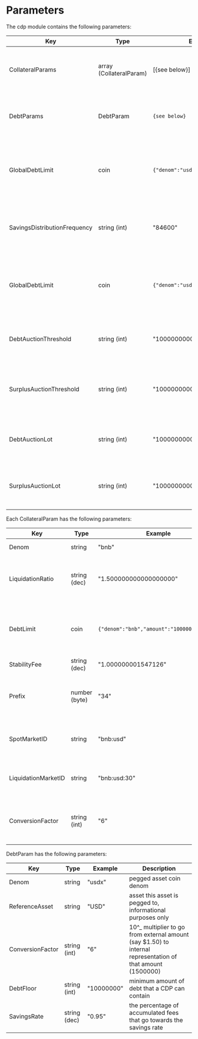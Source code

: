 # Parameters

The cdp module contains the following parameters:

| Key                          | Type                    | Example                            | Description                                                      |
|------------------------------|-------------------------|------------------------------------|------------------------------------------------------------------|
| CollateralParams             | array (CollateralParam) | [{see below}]                      | array of params for each enabled collateral type                 |
| DebtParams                   | DebtParam               | `{see below}`                      | array of params for each enabled pegged asset                    |
| GlobalDebtLimit              | coin                    | `{"denom":"usdx","amount":"1000"}` | maximum pegged assets that can be minted across the whole system |
| SavingsDistributionFrequency | string (int)            | "84600"                            | number of seconds between distribution of the savings rate       |
| GlobalDebtLimit              | coin                    | `{"denom":"usdx","amount":"1000"}` | maximum pegged assets that can be minted across the whole system |
| DebtAuctionThreshold         | string (int)            | "100000000000"                     | amount of system debt before a debt auction is triggered         |
| SurplusAuctionThreshold      | string (int)            | "100000000000"                     | amount of system surplus before a surplus auction is triggered   |
| DebtAuctionLot               | string (int)            | "10000000000"                      | amount of debt that each debt auction will attempt to recoup     |
| SurplusAuctionLot            | string (int)            | "10000000000"                      | amount of surplus that will be sold at each surplus auction      |

Each CollateralParam has the following parameters:

| Key                 | Type          | Example                                    | Description                                                                     |
|---------------------|---------------|--------------------------------------------|-------------------------------------------------------------------------------|
| Denom               | string        | "bnb"                                      | collateral coin denom                                                         |
| LiquidationRatio    | string (dec)  | "1.500000000000000000"                     | the ratio under which a cdp with this collateral type will be liquidated      |
| DebtLimit           | coin          | `{"denom":"bnb","amount":"1000000000000"}` | maximum pegged asset that can be minted backed by this collateral type        |
| StabilityFee        | string (dec)  | "1.000000001547126"                        | per second fee                                                                |
| Prefix              | number (byte) | "34"                                       | identifier used in store keys - **must** be unique across collateral types    |
| SpotMarketID        | string        | "bnb:usd"                                  | price feed identifier for the spot price of this collateral type              |
| LiquidationMarketID | string        | "bnb:usd:30"                               | price feed identifier for the liquidation price of this collateral type       |
| ConversionFactor    | string (int)  | "6"                                        | 10^_ multiplier for external (BTC1.50) to internal (150000000) representation |

DebtParam has the following parameters:

| Key              | Type         | Example    | Description                                                                                                |
|------------------|--------------|------------|------------------------------------------------------------------------------------------------------------|
| Denom            | string       | "usdx"     | pegged asset coin denom                                                                                    |
| ReferenceAsset   | string       | "USD"      | asset this asset is pegged to, informational purposes only                                                 |
| ConversionFactor | string (int) | "6"        | 10^_ multiplier to go from external amount (say $1.50) to internal representation of that amount (1500000) |
| DebtFloor        | string (int) | "10000000" | minimum amount of debt that a CDP can contain                                                              |
| SavingsRate      | string (dec) | "0.95"     | the percentage of accumulated fees that go towards the savings rate                                        |
